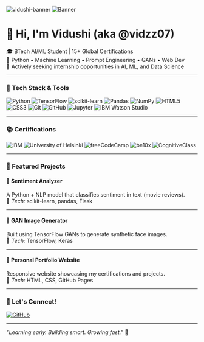 ![vidushi-banner](https://github.com/user-attachments/assets/d0aed935-8836-4ad0-a53f-76fbe07cb2ef)
![Banner](vidushi-banner.png)
# 👋 Hi, I'm Vidushi (aka @vidzz07)

🎓 BTech AI/ML Student | 15+ Global Certifications  
🧠 Python • Machine Learning • Prompt Engineering • GANs • Web Dev  
💼 Actively seeking internship opportunities in AI, ML, and Data Science

---

### 🧠 Tech Stack & Tools  
![Python](https://img.shields.io/badge/Python-3776AB?style=for-the-badge&logo=python&logoColor=white)
![TensorFlow](https://img.shields.io/badge/TensorFlow-FF6F00?style=for-the-badge&logo=tensorflow&logoColor=white)
![scikit-learn](https://img.shields.io/badge/scikit--learn-F7931E?style=for-the-badge&logo=scikit-learn&logoColor=white)
![Pandas](https://img.shields.io/badge/Pandas-150458?style=for-the-badge&logo=pandas&logoColor=white)
![NumPy](https://img.shields.io/badge/NumPy-013243?style=for-the-badge&logo=numpy&logoColor=white)
![HTML5](https://img.shields.io/badge/HTML5-E34F26?style=for-the-badge&logo=html5&logoColor=white)
![CSS3](https://img.shields.io/badge/CSS3-1572B6?style=for-the-badge&logo=css3&logoColor=white)
![Git](https://img.shields.io/badge/Git-F05032?style=for-the-badge&logo=git&logoColor=white)
![GitHub](https://img.shields.io/badge/GitHub-181717?style=for-the-badge&logo=github&logoColor=white)
![Jupyter](https://img.shields.io/badge/Jupyter-F37626?style=for-the-badge&logo=jupyter&logoColor=white)
![IBM Watson Studio](https://img.shields.io/badge/IBM%20Watson%20Studio-052FAD?style=for-the-badge&logo=ibm&logoColor=white)

---

### 📚 Certifications
![IBM](https://img.shields.io/badge/IBM%20Certified-blue?style=for-the-badge&logo=ibm&logoColor=white)
![University of Helsinki](https://img.shields.io/badge/Elements%20of%20AI-Helsinki-green?style=for-the-badge)
![freeCodeCamp](https://img.shields.io/badge/freeCodeCamp-Certified-brightgreen?style=for-the-badge&logo=freecodecamp)
![be10x](https://img.shields.io/badge/be10x-AI%20Tools-purple?style=for-the-badge)
![CognitiveClass](https://img.shields.io/badge/CognitiveClass-Python-orange?style=for-the-badge)

---

### 🚀 Featured Projects

#### 🎯 Sentiment Analyzer  
A Python + NLP model that classifies sentiment in text (movie reviews).  
🔧 *Tech:* scikit-learn, pandas, Flask  

---

#### 🎨 GAN Image Generator  
Built using TensorFlow GANs to generate synthetic face images.  
🔧 *Tech:* TensorFlow, Keras  

---

#### 💼 Personal Portfolio Website  
Responsive website showcasing my certifications and projects.  
🔧 *Tech:* HTML, CSS, GitHub Pages  

---





### 🔗 Let's Connect!
[![GitHub](https://img.shields.io/badge/GitHub-black?style=for-the-badge&logo=github)](https://github.com/vidzz07)

---

*“Learning early. Building smart. Growing fast.”* 🚀
